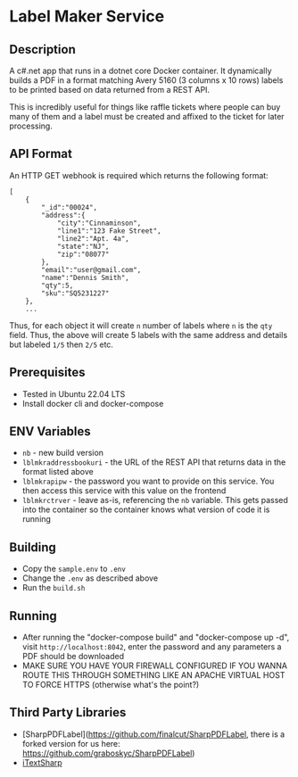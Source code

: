 # Label Maker Service

## Description 

A c#.net app that runs in a dotnet core Docker container. It dynamically builds a PDF in a format matching Avery 5160 (3 columns x 10 rows) labels to be printed based on data returned from a REST API. 

This is incredibly useful for things like raffle tickets where people can buy many of them and a label must be created and affixed to the ticket for later processing.

## API Format
An HTTP GET webhook is required which returns the following format:

```
[
    {
        "_id":"00024",
        "address":{
            "city":"Cinnaminson",
            "line1":"123 Fake Street",
            "line2":"Apt. 4a",
            "state":"NJ",
            "zip":"08077"
        }, 
        "email":"user@gmail.com",
        "name":"Dennis Smith",
        "qty":5,
        "sku":"SQ5231227"
    },
    ...
```

Thus, for each object it will create `n` number of labels where `n` is the `qty` field. Thus, the above will create 5 labels with the same address and details but labeled `1/5` then `2/5` etc.

## Prerequisites
* Tested in Ubuntu 22.04 LTS
* Install docker cli and docker-compose

## ENV Variables
* `nb` - new build version
* `lblmkraddressbookuri` - the URL of the REST API that returns data in the format listed above
* `lblmkrapipw` - the password you want to provide on this service. You then access this service with this value on the frontend
* `lblmkrctrver` - leave as-is, referencing the `nb` variable. This gets passed into the container so the container knows what version of code it is running

## Building
* Copy the `sample.env` to `.env` 
* Change the `.env` as described above
* Run the `build.sh`

## Running
* After running the "docker-compose build" and "docker-compose up -d", visit `http://localhost:8042`, enter the password and any parameters a PDF should be downloaded
* MAKE SURE YOU HAVE YOUR FIREWALL CONFIGURED IF YOU WANNA ROUTE THIS THROUGH SOMETHING LIKE AN APACHE VIRTUAL HOST TO FORCE HTTPS (otherwise what's the point?)

## Third Party Libraries
* [SharpPDFLabel](https://github.com/finalcut/SharpPDFLabel, there is a forked version for us here: https://github.com/graboskyc/SharpPDFLabel)
* [iTextSharp](https://www.nuget.org/packages/iTextSharp/)
